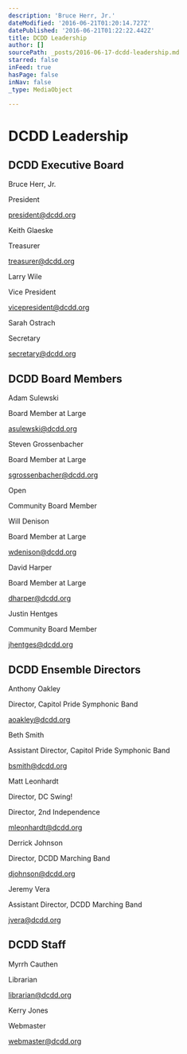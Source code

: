 ```yaml
---
description: 'Bruce Herr, Jr.'
dateModified: '2016-06-21T01:20:14.727Z'
datePublished: '2016-06-21T01:22:22.442Z'
title: DCDD Leadership
author: []
sourcePath: _posts/2016-06-17-dcdd-leadership.md
starred: false
inFeed: true
hasPage: false
inNav: false
_type: MediaObject

---
```

# DCDD Leadership

## DCDD Executive Board

Bruce Herr, Jr.

President

[president@dcdd.org][0]

Keith Glaeske

Treasurer

[treasurer@dcdd.org][1]

Larry Wile

Vice President

[vicepresident@dcdd.org][2]

Sarah Ostrach

Secretary

[secretary@dcdd.org][3]

## DCDD Board Members

Adam Sulewski

Board Member at Large

[asulewski@dcdd.org][4]

Steven Grossenbacher

Board Member at Large

[sgrossenbacher@dcdd.org][5]

Open

Community Board Member

Will Denison

Board Member at Large

[wdenison@dcdd.org][6]

David Harper

Board Member at Large

[dharper@dcdd.org][7]

Justin Hentges

Community Board Member

[jhentges@dcdd.org][8]

## DCDD Ensemble Directors

Anthony Oakley

Director, Capitol Pride Symphonic Band

[aoakley@dcdd.org][9]

Beth Smith

Assistant Director, Capitol Pride Symphonic Band

[bsmith@dcdd.org][10]

Matt Leonhardt

Director, DC Swing!

Director, 2nd Independence

[mleonhardt@dcdd.org][11]

Derrick Johnson

Director, DCDD Marching Band

[djohnson@dcdd.org][12]

Jeremy Vera

Assistant Director, DCDD Marching Band

[jvera@dcdd.org][13]

## DCDD Staff

Myrrh Cauthen

Librarian

[librarian@dcdd.org][14]

Kerry Jones

Webmaster

[webmaster@dcdd.org][15]

[0]: mailto:president@dcdd.org
[1]: mailto:treasurer@dcdd.org
[2]: mailto:vicepresident@dcdd.org
[3]: mailto:secretary@dcdd.org
[4]: mailto:asulewski@dcdd.org
[5]: mailto:sgrossenbacher@dcdd.org
[6]: mailto:wdenison@dcdd.org
[7]: mailto:dharper@dcdd.org
[8]: mailto:jhentges@dcdd.org
[9]: mailto:aoakley@dcdd.org
[10]: mailto:bsmith@dcdd.org
[11]: mailto:mleonhardt@dcdd.org
[12]: mailto:marching@dcdd.org
[13]: mailto:jvera@dcdd.org
[14]: mailto:librarian@dcdd.org
[15]: mailto:webmaster@dcdd.org